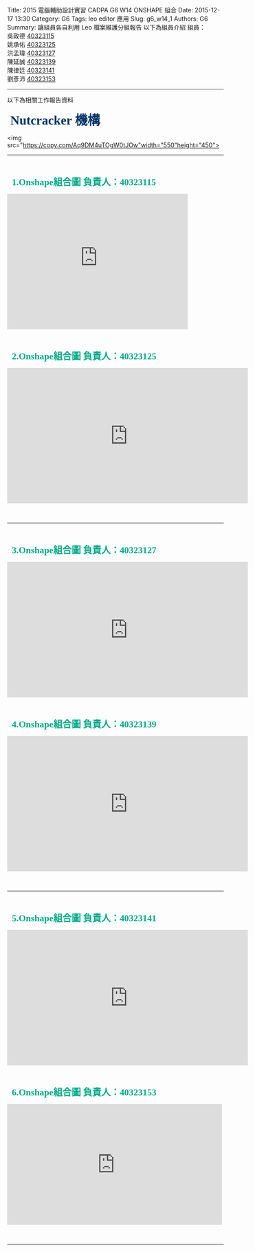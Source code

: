 Title: 2015 電腦輔助設計實習 CADPA G6  W14  ONSHAPE 組合
Date: 2015-12-17 13:30
Category: G6
Tags: leo editor 應用
Slug: g6_w14_1
Authors: G6
Summary: 讓組員各自利用 Leo 檔案維護分組報告
以下為組員介紹
組員：<br />
吳政德  <a href="http://2015fallhw.github.io/2015fallcadpa/user/40323115/">40323115</a><br />
姚承佑  <a href="http://2015fallhw.github.io/2015fallcadpa/user/40323125/">40323125</a><br />
洪孟瑋  <a href="http://2015fallhw.github.io/2015fallcadpa/user/40323127/">40323127</a><br />
陳延誠  <a href="http://2015fallhw.github.io/2015fallcadpa/user/40323139/">40323139</a><br />
陳律廷  <a href="http://2015fallhw.github.io/2015fallcadpa/user/40323141/">40323141</a><br />
劉彥沛  <a href="http://2015fallhw.github.io/2015fallcadpa/user/40323153/">40323153</a><br />
<hr/>


以下為相關工作報告資料<br />

<span style="font-size: 22pt; font-family: 'arial black', 'avant garde';">&nbsp;<strong><span style="color: #003366;">Nutcracker 機構</span></strong></span>

<img src="https://copy.com/Aq9DM4uTOgW0tJOw"width="550"height="450">

<hr/>

<br />

<span style="font-size: 16pt; font-family: 'arial black', 'avant garde';">&nbsp;<strong><span style="color: #00AA88;">
1.Onshape組合圖  負責人：40323115</span> 


<p>
<iframe width="420" height="315" src="https://www.youtube.com/embed/R-Fmh3r40xs" frameborder="0" allowfullscreen></iframe>
</p>

<br />

<span style="font-size: 16pt; font-family: 'arial black', 'avant garde';">&nbsp;<strong><span style="color: #00AA88;">
2.Onshape組合圖   負責人：40323125</span> 

<p>
<iframe width="560" height="315" src="https://www.youtube.com/embed/jcC17yWJ_zY" frameborder="0" allowfullscreen></iframe>
</p>

<br />

<hr/>

<br />

<span style="font-size: 16pt; font-family: 'arial black', 'avant garde';">&nbsp;<strong><span style="color: #00AA88;">
3.Onshape組合圖  負責人：40323127</span> 

<p>
<iframe width="560" height="315" src="https://www.youtube.com/embed/pBMQmXwqeSs" frameborder="0" allowfullscreen></iframe>
</p>

<br />

<span style="font-size: 16pt; font-family: 'arial black', 'avant garde';">&nbsp;<strong><span style="color: #00AA88;">
4.Onshape組合圖  負責人：40323139</span> 

<p>
<iframe width="560" height="315" src="https://www.youtube.com/embed/7BTVYLt0DVI" frameborder="0" allowfullscreen></iframe>
</p>

<br />

<hr/>

<br />

<span style="font-size: 16pt; font-family: 'arial black', 'avant garde';">&nbsp;<strong><span style="color: #00AA88;">
5.Onshape組合圖  負責人：40323141</span> 

<p>
<iframe width="560" height="315" src="https://www.youtube.com/embed/_s4eylqc1mU" frameborder="0" allowfullscreen></iframe>
</p>

<br />

<span style="font-size: 16pt; font-family: 'arial black', 'avant garde';">&nbsp;<strong><span style="color: #00AA88;">
6.Onshape組合圖 負責人：40323153</span> 

<p>
<iframe src="https://player.vimeo.com/video/151209411" width="500" height="281" frameborder="0" webkitallowfullscreen mozallowfullscreen allowfullscreen></iframe>
</p>

<br />

<hr/>

<br />


